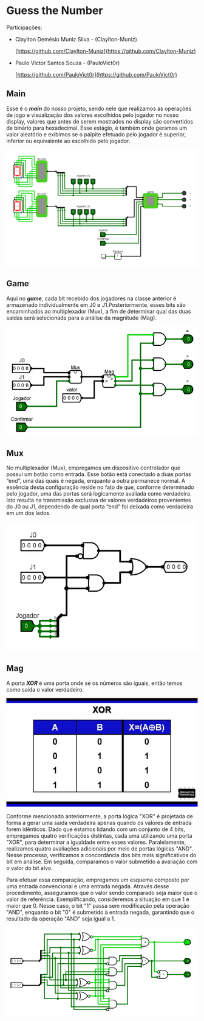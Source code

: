 # Guess the Number

Participações:

- Claylton Demésio Muniz Silva - (Claylton-Muniz)
    
    [https://github.com/Claylton-Muniz](https://github.com/Claylton-Muniz)
    
- Paulo Victor Santos Souza - (PauloVict0r)
    
    [https://github.com/PauloVict0r](https://github.com/PauloVict0r)
    

## Main

Esse é o ***main*** do nosso projeto, sendo nele que realizamos as operações de jogo e visualização dos valores escolhidos pelo jogador no nosso display, valores que antes de serem mostrados no display são convertidos de binário para hexadecimal. Esse estágio, é também onde geramos um valor aleatório e exibimos se o palpite efetuado pelo jogador é superior, inferior ou equivalente ao escolhido pelo jogador.

![Untitled.png](README/main.png)


## Game

Aqui no ***game***, cada bit recebido dos jogadores na classe anterior é armazenado individualmente em J0 e J1.Posteriormente, esses bits são encaminhados ao multiplexador (Mux), a fim de determinar qual das duas saídas será selecionada para a análise da magnitude (Mag).

![Untitled 1.png](README/game.png)

## Mux

No multiplexador (Mux), empregamos um dispositivo controlador que possui um botão como entrada. Esse botão está conectado a duas portas “end”, uma das quais é negada, enquanto a outra permanece normal. A essência desta configuração reside no fato de que, conforme determinado pelo jogador, uma das portas será logicamente avaliada como verdadeira. Isto resulta na transmissão exclusiva de valores verdadeiros provenientes do J0 ou J1, dependendo de qual porta “end” foi deixada como verdadeira em um dos lados.

![Untitled 2.png](README/mux.png)

## Mag

A porta ***XOR*** é uma porta onde se os números são iguais, então temos como saída o valor verdadeiro.

![Untitled 3.png](README/xor.png)

Conforme mencionado anteriormente, a porta lógica "XOR" é projetada de forma a gerar uma saída verdadeira apenas quando os valores de entrada forem idênticos. Dado que estamos lidando com um conjunto de 4 bits, empregamos quatro verificações distintas, cada uma utilizando uma porta "XOR", para determinar a igualdade entre esses valores. Paralelamente, realizamos quatro avaliações adicionais por meio de portas lógicas "AND". Nesse processo, verificamos a concordância dos bits mais significativos do bit em análise. Em seguida, comparamos o valor submetido a avaliação com o valor do bit alvo.

Para efetuar essa comparação, empregamos um esquema composto por uma entrada convencional e uma entrada negada. Através desse procedimento, asseguramos que o valor sendo comparado seja maior que o valor de referência. Exemplificando, consideremos a situação em que 1 é maior que 0. Nesse caso, o bit "1" passa sem modificação pela operação "AND", enquanto o bit "0" é submetido à entrada negada, garantindo que o resultado da operação "AND" seja igual a 1.

![Untitled 4.png](README/mag.png)
